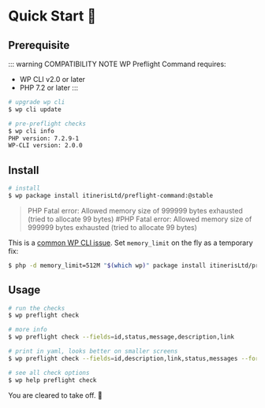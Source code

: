# Quick Start :flight_departure:

## Prerequisite

::: warning COMPATIBILITY NOTE
WP Preflight Command requires:
 - WP CLI v2.0 or later
 - PHP 7.2 or later
:::

``` bash
# upgrade wp cli
$ wp cli update

# pre-preflight checks
$ wp cli info
PHP version: 7.2.9-1
WP-CLI version: 2.0.0
```

## Install

```bash
# install
$ wp package install itinerisLtd/preflight-command:@stable
```

> PHP Fatal error: Allowed memory size of 999999 bytes exhausted
> (tried to allocate 99 bytes) #PHP Fatal error: Allowed memory
> size of 999999 bytes exhausted (tried to allocate 99 bytes)

This is a [common WP CLI issue](https://make.wordpress.org/cli/handbook/common-issues/#php-fatal-error-allowed-memory-size-of-999999-bytes-exhausted-tried-to-allocate-99-bytes). Set `memory_limit` on the fly as a temporary fix:

```bash
$ php -d memory_limit=512M "$(which wp)" package install itinerisLtd/preflight-command:@stable
```

## Usage

```bash
# run the checks
$ wp preflight check

# more info
$ wp preflight check --fields=id,status,message,description,link

# print in yaml, looks better on smaller screens
$ wp preflight check --fields=id,description,link,status,messages --format=yaml

# see all check options
$ wp help preflight check
```

You are cleared to take off. :flight_departure:
